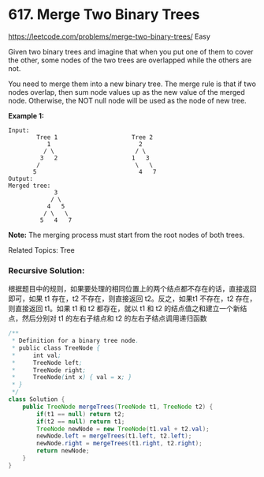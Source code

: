 # 617. Merge Two Binary Trees
<https://leetcode.com/problems/merge-two-binary-trees/>
Easy

Given two binary trees and imagine that when you put one of them to cover the other, some nodes of the two trees are overlapped while the others are not.

You need to merge them into a new binary tree. The merge rule is that if two nodes overlap, then sum node values up as the new value of the merged node. Otherwise, the NOT null node will be used as the node of new tree.

**Example 1:**

    Input: 
            Tree 1                     Tree 2                  
               1                         2                             
              / \                       / \                            
             3   2                     1   3                        
            /                           \   \                      
           5                             4   7                  
    Output: 
    Merged tree:
                 3
                / \
               4   5
              / \   \ 
             5   4   7
 

**Note:** The merging process must start from the root nodes of both trees.

Related Topics: Tree

### Recursive Solution:
根据题目中的规则，如果要处理的相同位置上的两个结点都不存在的话，直接返回即可，如果 t1 存在，t2 不存在，则直接返回 t2。反之，如果t1 不存在，t2 存在，则直接返回 t1。如果 t1 和 t2 都存在，就以 t1 和 t2 的结点值之和建立一个新结点，然后分别对 t1 的左右子结点和 t2 的左右子结点调用递归函数

```java
/**
 * Definition for a binary tree node.
 * public class TreeNode {
 *     int val;
 *     TreeNode left;
 *     TreeNode right;
 *     TreeNode(int x) { val = x; }
 * }
 */
class Solution {
    public TreeNode mergeTrees(TreeNode t1, TreeNode t2) {
        if(t1 == null) return t2;
        if(t2 == null) return t1;
        TreeNode newNode = new TreeNode(t1.val + t2.val);
        newNode.left = mergeTrees(t1.left, t2.left);
        newNode.right = mergeTrees(t1.right, t2.right);
        return newNode;
    }
}
```